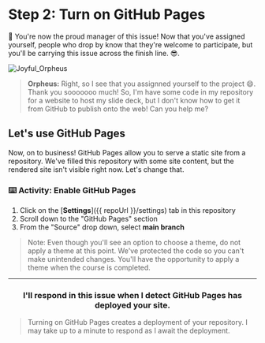 # Step 2: Turn on GitHub Pages

:tada: You're now the proud manager of this issue! Now that you've assigned yourself, people who drop by know that they're welcome to participate, but you'll be carrying this issue across the finish line. :sunglasses:.

![Joyful_Orpheus](https://user-images.githubusercontent.com/18013689/113243628-993f7f80-9270-11eb-8e74-8959fa2172e5.png)

> **Orpheus:** Right, so I see that you assignned yourself to the project :smile:. Thank you sooooooo much! So, I'm have some code in my repository for a website to host my slide deck, but I don't know how to get it from GitHub to publish onto the web! Can you help me?

## Let's use GitHub Pages

Now, on to business! GitHub Pages allow you to serve a static site from a repository. We've filled this repository with some site content, but the rendered site isn't visible right now. Let's change that.

### :keyboard: Activity: Enable GitHub Pages

1. Click on the [**Settings**]({{ repoUrl }}/settings) tab in this repository
1. Scroll down to the "GitHub Pages" section
1. From the "Source" drop down, select **main branch**

> Note: Even though you'll see an option to choose a theme, do not apply a theme at this point. We've protected the code so you can't make unintended changes. You'll have the opportunity to apply a theme when the course is completed.

---
<h3 align="center">I'll respond in this issue when I detect GitHub Pages has deployed your site.</h3>

> Turning on GitHub Pages creates a deployment of your repository. I may take up to a minute to respond as I await the deployment.
